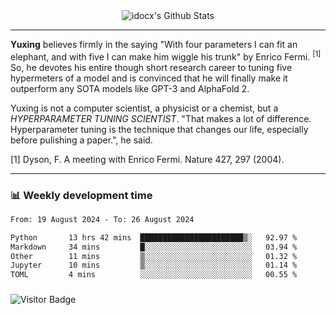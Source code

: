 <div align="center">
    <img align="center" src="https://github-readme-stats.vercel.app/api?username=idocx&show_icons=true&count_private=true&hide_border=true" alt="idocx's Github Stats"></img>
</div>

---

**Yuxing** believes firmly in the saying "With four parameters I can fit an elephant, and with five I can make him wiggle his trunk" by Enrico Fermi. <sup>[1]</sup> So, he devotes his entire though short research career to tuning five hypermeters of a model and is convinced that he will finally make it outperform any SOTA models like GPT-3 and AlphaFold 2.

Yuxing is not a computer scientist, a physicist or a chemist, but a *HYPERPARAMETER TUNING SCIENTIST*. "That makes a lot of difference. Hyperparameter tuning is the technique that changes our life, especially before pulishing a paper.", he said.

[1] Dyson, F. A meeting with Enrico Fermi. Nature 427, 297 (2004).


---

### 📊 Weekly development time
<!--START_SECTION:waka-->

```txt
From: 19 August 2024 - To: 26 August 2024

Python       13 hrs 42 mins  ███████████████████████▒░   92.97 %
Markdown     34 mins         █░░░░░░░░░░░░░░░░░░░░░░░░   03.94 %
Other        11 mins         ▒░░░░░░░░░░░░░░░░░░░░░░░░   01.32 %
Jupyter      10 mins         ▒░░░░░░░░░░░░░░░░░░░░░░░░   01.14 %
TOML         4 mins          ░░░░░░░░░░░░░░░░░░░░░░░░░   00.55 %
```

<!--END_SECTION:waka-->

### 

![Visitor Badge](https://visitor-badge.laobi.icu/badge?page_id=idocx.idocx)